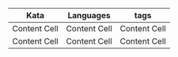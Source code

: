 | Kata         | Languages    | tags         |
| ------------ | ------------ | ------------ |
| Content Cell | Content Cell | Content Cell |
| Content Cell | Content Cell | Content Cell |
